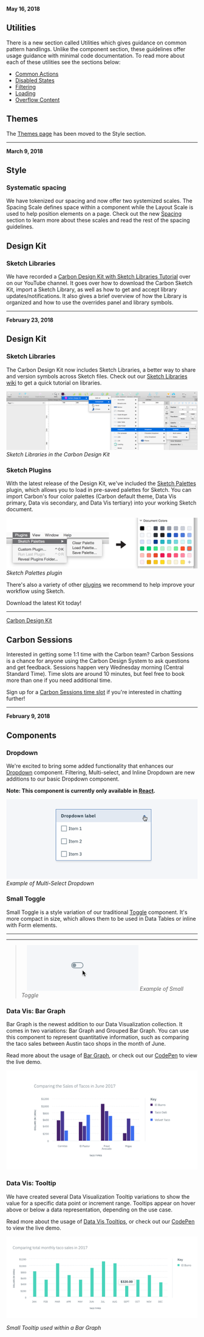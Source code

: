 **May 16, 2018**

## Utilities

There is a new section called Utilities which gives guidance on common pattern handlings.
Unlike the component section, these guidelines offer usage guidance with minimal code documentation. To read more about each of these utilities see the sections below:

- [Common Actions](utilities/common-actions)
- [Disabled States](utilities/disabled-states)
- [Filtering](utilities/filtering)
- [Loading](utilities/loading)
- [Overflow Content](utilities/overflow-content)

## Themes

The [Themes page](style/themes) has been moved to the Style section.

<hr class="divider">


**March 9, 2018**

## Style

### Systematic spacing

We have tokenized our spacing and now offer two systemized scales. The Spacing Scale defines space within a component while the Layout Scale is used to help position elements on a page. Check out the new [Spacing](style/spacing) section to learn more about these scales and read the rest of the spacing guidelines.

## Design Kit

### Sketch Libraries

We have recorded a [Carbon Design Kit with Sketch Libraries Tutorial](https://www.youtube.com/watch?v=Tm-s0Hcbwck&list=PL4BR_VlGD31aVhe1ScKk9UOhbi8YOL0dF) over on our YouTube channel. It goes over how to download the Carbon Sketch Kit, import a Sketch Library, as well as how to get and accept library updates/notifications. It also gives a brief overview of how the Library is organized and how to use the overrides panel and library symbols.

<hr class="divider">

**February 23, 2018**

## Design Kit

### Sketch Libraries
The Carbon Design Kit now includes Sketch Libraries, a better way to share and version symbols across Sketch files. Check out our [Sketch Libraries wiki](https://github.com/carbon-design-system/carbon-design-kit/wiki/Sketch-Libraries-Overview) to get a quick tutorial on libraries.

![sketch libraries in the carbon design kit](images/sketch-libraries.png)
_Sketch Libraries in the Carbon Design Kit_


### Sketch Plugins
With the latest release of the Design Kit, we've included the [Sketch Palettes](https://github.com/andrewfiorillo/sketch-palettes) plugin, which allows you to load in pre-saved palettes for Sketch. You can import Carbon's four color palettes (Carbon default theme, Data Vis primary, Data vis secondary, and Data Vis tertiary) into your working Sketch document.

![Sketch Palettes plugin](images/sketch-palettes.png)
_Sketch Palettes plugin_


There's also a variety of other [plugins](https://github.com/carbon-design-system/carbon-design-kit/wiki/Suggested-Sketch-Plugins) we recommend to help improve your workflow using Sketch.

Download the latest Kit today!

***
<a href="https://github.com/carbon-design-system/carbon-design-kit" target="_blank">Carbon Design Kit</a>

## Carbon Sessions
Interested in getting some 1:1 time with the Carbon team? Carbon Sessions is a chance for anyone using the Carbon Design System to ask questions and get feedback. Sessions happen very Wednesday morning (Central Standard Time). Time slots are around 10 minutes, but feel free to book more than one if you need additional time.

Sign up for a [Carbon Sessions time slot](https://github.com/carbon-design-system/design-system-website/wiki/Carbon-Sessions) if you're interested in chatting further!

<hr class="divider">


**February 9, 2018**
## Components
### Dropdown
We're excited to bring some added functionality that enhances our [Dropdown](/components/dropdown) component. Filtering, Multi-select, and Inline Dropdown are new additions to our basic Dropdown component.

**Note: This component is currently only available in [React](http://react.carbondesignsystem.com/?selectedKind=ComboBox&selectedStory=default&full=0&addons=1&stories=1&panelRight=0&addonPanel=storybook%2Factions%2Factions-panel).**

![example of Dropdown with Multi-Select](images/dropdown-new.gif)
_Example of Multi-Select Dropdown_


### Small Toggle
Small Toggle is a style variation of our traditional [Toggle](/components/toggle) component. It's more compact in size, which allows them to be used in Data Tables or inline with Form elements.

---
***
> ![example of Small toggle](images/small-toggle.gif)
_Example of Small Toggle_



### Data Vis: Bar Graph
Bar Graph is the newest addition to our Data Visualization collection. It comes in two variations: Bar Graph and Grouped Bar Graph. You can use this component to represent quantitative information, such as comparing the taco sales between Austin taco shops in the month of June.

Read more about the usage of [Bar Graph](http://carbondesignsystem.com/data-vis/bar-graph/usage), or check out our [CodePen](https://codepen.io/team/carbon/pen/OzBKKN) to view the live demo.

![Bar Graph example](images/usage-bar-graph.png)

### Data Vis: Tooltip
We have created several Data Visualization Tooltip variations to show the value for a specific data point or increment range. Tooltips appear on hover above or below a data representation, depending on the use case.

Read more about the usage of [Data Vis Tooltips](/data-vis/tooltip/usage), or check out our [CodePen](https://codepen.io/team/carbon/pen/rJWymp) to view the live demo.

![small tooltip in a bar graph](images/usage-small-tooltip.png)

_Small Tooltip used within a Bar Graph_
